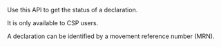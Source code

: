 Use this API to get the status of a declaration.

It is only available to CSP users.

A declaration can be identified by a movement reference number (MRN).
